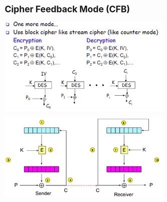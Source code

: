 # Cipher Feedback Mode \(CFB\)

![](../../.gitbook/assets/image%20%2852%29.png)

![](../../.gitbook/assets/image%20%2834%29.png)

